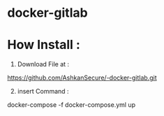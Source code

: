 # docker-gitlab

# How Install :

1. Download File at :

https://github.com/AshkanSecure/-docker-gitlab.git

2. insert Command :

docker-compose -f docker-compose.yml up
